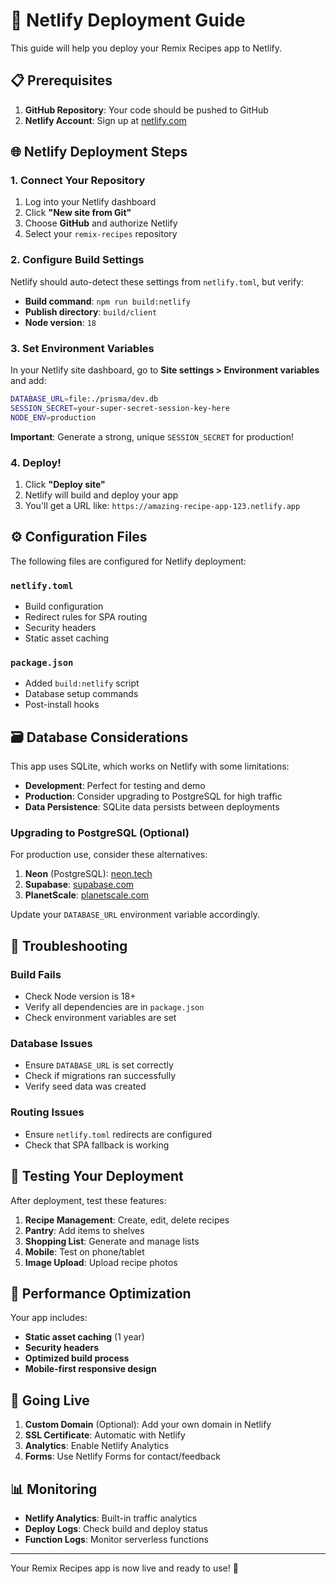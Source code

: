 # 🚀 Netlify Deployment Guide

This guide will help you deploy your Remix Recipes app to Netlify.

## 📋 Prerequisites

1. **GitHub Repository**: Your code should be pushed to GitHub
2. **Netlify Account**: Sign up at [netlify.com](https://netlify.com)

## 🌐 Netlify Deployment Steps

### 1. Connect Your Repository

1. Log into your Netlify dashboard
2. Click **"New site from Git"**
3. Choose **GitHub** and authorize Netlify
4. Select your `remix-recipes` repository

### 2. Configure Build Settings

Netlify should auto-detect these settings from `netlify.toml`, but verify:

- **Build command**: `npm run build:netlify`
- **Publish directory**: `build/client`
- **Node version**: `18`

### 3. Set Environment Variables

In your Netlify site dashboard, go to **Site settings > Environment variables** and add:

```bash
DATABASE_URL=file:./prisma/dev.db
SESSION_SECRET=your-super-secret-session-key-here
NODE_ENV=production
```

**Important**: Generate a strong, unique `SESSION_SECRET` for production!

### 4. Deploy!

1. Click **"Deploy site"**
2. Netlify will build and deploy your app
3. You'll get a URL like: `https://amazing-recipe-app-123.netlify.app`

## ⚙️ Configuration Files

The following files are configured for Netlify deployment:

### `netlify.toml`
- Build configuration
- Redirect rules for SPA routing
- Security headers
- Static asset caching

### `package.json`
- Added `build:netlify` script
- Database setup commands
- Post-install hooks

## 🗃️ Database Considerations

This app uses SQLite, which works on Netlify with some limitations:

- **Development**: Perfect for testing and demo
- **Production**: Consider upgrading to PostgreSQL for high traffic
- **Data Persistence**: SQLite data persists between deployments

### Upgrading to PostgreSQL (Optional)

For production use, consider these alternatives:

1. **Neon** (PostgreSQL): [neon.tech](https://neon.tech)
2. **Supabase**: [supabase.com](https://supabase.com)  
3. **PlanetScale**: [planetscale.com](https://planetscale.com)

Update your `DATABASE_URL` environment variable accordingly.

## 🔧 Troubleshooting

### Build Fails
- Check Node version is 18+
- Verify all dependencies are in `package.json`
- Check environment variables are set

### Database Issues
- Ensure `DATABASE_URL` is set correctly
- Check if migrations ran successfully
- Verify seed data was created

### Routing Issues  
- Ensure `netlify.toml` redirects are configured
- Check that SPA fallback is working

## 📱 Testing Your Deployment

After deployment, test these features:

1. **Recipe Management**: Create, edit, delete recipes
2. **Pantry**: Add items to shelves
3. **Shopping List**: Generate and manage lists
4. **Mobile**: Test on phone/tablet
5. **Image Upload**: Upload recipe photos

## 🎯 Performance Optimization

Your app includes:

- **Static asset caching** (1 year)
- **Security headers**
- **Optimized build process**
- **Mobile-first responsive design**

## 🚀 Going Live

1. **Custom Domain** (Optional): Add your own domain in Netlify
2. **SSL Certificate**: Automatic with Netlify
3. **Analytics**: Enable Netlify Analytics
4. **Forms**: Use Netlify Forms for contact/feedback

## 📊 Monitoring

- **Netlify Analytics**: Built-in traffic analytics
- **Deploy Logs**: Check build and deploy status
- **Function Logs**: Monitor serverless functions

---

Your Remix Recipes app is now live and ready to use! 🎉